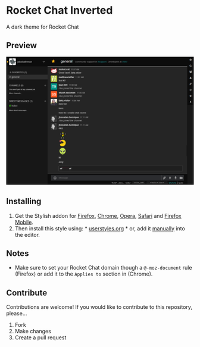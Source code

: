 # Rocket Chat Inverted
A dark theme for Rocket Chat

## Preview
![](./screenshot_main.png)

## Installing

  1. Get the Stylish addon for [Firefox](https://addons.mozilla.org/en-US/firefox/addon/2108/), [Chrome](https://chrome.google.com/extensions/detail/fjnbnpbmkenffdnngjfgmeleoegfcffe), [Opera](https://addons.opera.com/en/extensions/details/stylish/), [Safari](http://sobolev.us/stylish/) and [Firefox Mobile](https://addons.mozilla.org/en-US/firefox/addon/2108/).
  2. Then install this style using:
    * [userstyles.org](https://userstyles.org/styles/136988)
    * or, add it [manually](https://raw.githubusercontent.com/jakebathman/Rocket-Chat-Inverted/master/RocketChatInverted.css) into the editor.

## Notes

* Make sure to set your Rocket Chat domain though a `@-moz-document` rule (Firefox) or add it to the `Applies to` section in (Chrome).

## Contribute

Contributions are welcome! If you would like to contribute to this repository, please...

1. Fork
2. Make changes 
3. Create a pull request
